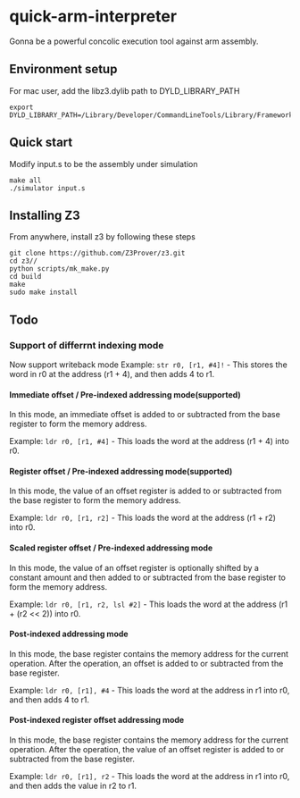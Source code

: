 # quick-arm-interpreter
Gonna be a powerful concolic execution tool against arm assembly.

## Environment setup
For mac user, add the libz3.dylib path to DYLD_LIBRARY_PATH
```
export DYLD_LIBRARY_PATH=/Library/Developer/CommandLineTools/Library/Frameworks/Python3.framework/Versions/3.9/lib:$DYLD_LIBRARY_PATH
```
## Quick start
Modify input.s to be the assembly under simulation
```
make all
./simulator input.s
```



## Installing Z3
From anywhere, install z3 by following these steps

```
git clone https://github.com/Z3Prover/z3.git
cd z3//
python scripts/mk_make.py
cd build
make
sudo make install
```
## Todo
### Support of differrnt indexing mode  

Now support writeback mode
Example: `str r0, [r1, #4]!` - This stores the word in r0 at the address (r1 + 4), and then adds 4 to r1.

#### Immediate offset / Pre-indexed addressing mode(supported)

In this mode, an immediate offset is added to or subtracted from the base register to form the memory address.

Example: `ldr r0, [r1, #4]` - This loads the word at the address (r1 + 4) into r0.

#### Register offset / Pre-indexed addressing mode(supported)

In this mode, the value of an offset register is added to or subtracted from the base register to form the memory address.

Example: `ldr r0, [r1, r2]` - This loads the word at the address (r1 + r2) into r0.

#### Scaled register offset / Pre-indexed addressing mode

In this mode, the value of an offset register is optionally shifted by a constant amount and then added to or subtracted from the base register to form the memory address.

Example: `ldr r0, [r1, r2, lsl #2]` - This loads the word at the address (r1 + (r2 << 2)) into r0.

#### Post-indexed addressing mode

In this mode, the base register contains the memory address for the current operation. After the operation, an offset is added to or subtracted from the base register.

Example: `ldr r0, [r1], #4` - This loads the word at the address in r1 into r0, and then adds 4 to r1.

#### Post-indexed register offset addressing mode

In this mode, the base register contains the memory address for the current operation. After the operation, the value of an offset register is added to or subtracted from the base register.

Example: `ldr r0, [r1], r2` - This loads the word at the address in r1 into r0, and then adds the value in r2 to r1.